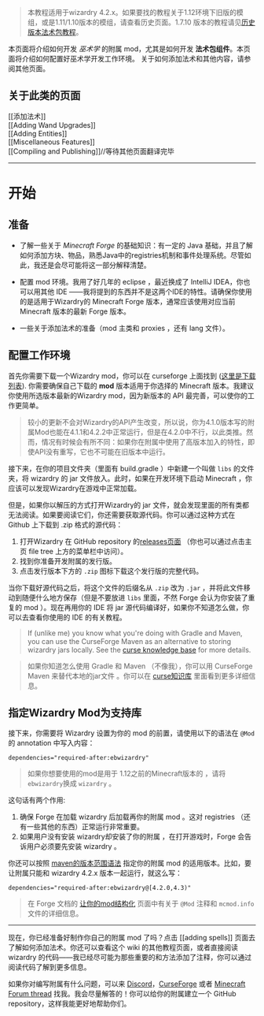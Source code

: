 
> 本教程适用于wizardry 4.2.x。如果要找的教程关于1.12环境下旧版的模组，或是1.11/1.10版本的模组，请查看历史页面。1.7.10 版本的教程请见[历史版本法术包教程](https://www.curseforge.com/minecraft/mc-mods/electroblobs-wizardry/pages/making-spell-packs)。  

本页面将介绍如何开发 _巫术学_ 的附属 mod，尤其是如何开发 **法术包组件**。本页面将介绍如何配置好巫术学开发工作环境。 关于如何添加法术和其他内容，请参阅其他页面。  

## 关于此类的页面  

[[添加法术]]  
[[Adding Wand Upgrades]]  
[[Adding Entities]]  
[[Miscellaneous Features]]  
[[Compiling and Publishing]]//等待其他页面翻译完毕

---
# 开始  

## 准备  

- 了解一些关于 _Minecraft Forge_ 的基础知识：有一定的 Java 基础，并且了解如何添加方块、物品，熟悉Java中的registries机制和事件处理系统。尽管如此，我还是会尽可能将这一部分解释清楚。      

- 配置 mod 环境。我用了好几年的 eclipse ，最近换成了 IntelliJ IDEA，你也可以用其他 IDE ——我将提到的东西并不是这两个IDE的特性。请确保你使用的是适用于Wizardry的 Minecraft Forge 版本，通常应该使用对应当前 Minecraft 版本的最新 Forge 版本。    

- 一些关于添加法术的准备（mod 主类和 proxies ，还有 lang 文件）。    

## 配置工作环境  

首先你需要下载一个Wizardry mod，你可以在 curseforge 上面找到 ([这里是下载列表](https://www.curseforge.com/minecraft/mc-mods/electroblobs-wizardry/files)). 你需要确保自己下载的 **mod** 版本适用于你选择的 Minecraft 版本。我建议你使用所选版本最新的Wizardry mod，因为新版本的 API 最完善，可以使你的工作更简单。  

> 较小的更新不会对Wizardry的API产生改变，所以说，你为4.1.0版本写的附属Mod也能在4.1.1和4.2.2中正常运行，但是在4.2.0中不行，以此类推。然而，情况有时候会有所不同：如果你在附属中使用了高版本加入的特性，即使API没有重写，它也不可能在旧版本中运行。  

接下来，在你的项目文件夹（里面有 build.gradle ）中新建一个叫做 `libs` 的文件夹，将 wizardry 的 jar 文件放入。此时，如果在开发环境下启动 Minecraft ，你应该可以发现Wizardry在游戏中正常加载。  

但是，如果你以解压的方式打开Wizardry的 jar 文件，就会发现里面的所有类都无法阅读。如果要阅读它们，你还需要获取源代码。你可以通过这种方式在 Github 上下载到 .zip 格式的源代码：  

1. 打开Wizardry 在 GitHub repository 的[releases页面](https://github.com/Electroblob77/Wizardry/releases) （你也可以通过点击主页 file tree 上方的菜单栏中访问）。
2. 找到你准备开发附属的发行版。
3. 点击发行版本下方的 `.zip` 图标下载这个发行版的完整代码。

当你下载好源代码之后，将这个文件的后缀名从 `.zip` 改为 `.jar` ，并将此文件移动到随便什么地方保存（但是不要放进 `libs` 里面，不然 Forge 会认为你安装了重复的 mod ）。现在再用你的 IDE 将 jar 源代码编译好，如果你不知道怎么做，你可以去查看你使用的 IDE 的有关教程。

> If (unlike me) you know what you're doing with Gradle and Maven, you can use the CurseForge Maven as an alternative to storing wizardry jars locally. See the [curse knowledge base](https://authors.curseforge.com/knowledge-base/projects/529-api) for more details.

> 如果你知道怎么使用 Gradle 和 Maven （不像我），你可以用 CurseForge Maven 来替代本地的jar文件 。你可以在 [curse知识库](https://authors.curseforge.com/knowledge-base/projects/529-api) 里面看到更多详细信息。

## 指定Wizardry Mod为支持库

接下来，你需要将 Wizardry 设置为你的 mod 的前置，请使用以下的语法在 `@Mod`的 annotation 中写入内容：  

`dependencies="required-after:ebwizardry"`  

> 如果你想要使用的mod是用于 1.12之前的Minecraft版本的 ，请将 `ebwizardry`换成 `wizardry` 。  

这句话有两个作用:

1. 确保 Forge 在加载 wizardry 后加载再你的附属 mod 。这对 registries （还有一些其他的东西）正常运行非常重要。  
2. 如果用户没有安装 wizardry却安装了你的附属 ，在打开游戏时，Forge 会告诉用户必须要先安装 wizardry 。  

你还可以按照 [maven的版本范围语法](https://maven.apache.org/enforcer/enforcer-rules/versionRanges.html) 指定你的附属 mod 的适用版本。比如，要让附属只能和 wizardry 4.2.x 版本一起运行，就这么写：  

`dependencies="required-after:ebwizardry@[4.2.0,4.3)"`

> 在 Forge 文档的 [让你的mod结构化](https://mcforge.readthedocs.io/en/latest/gettingstarted/structuring/) 页面中有关于 `@Mod` 注释和 `mcmod.info` 文件的详细信息。  

---

现在，你已经准备好制作你自己的附属 mod 了吗？点击 [[adding spells]] 页面去了解如何添加法术。你还可以查看这个 wiki 的其他教程页面，或者直接阅读 wizardry 的代码——我已经尽可能为那些重要的和方法添加了注释，你可以通过阅读代码了解到更多信息。  


如果你对编写附属有什么问题，可以来 [Discord](https://discord.gg/MTmMzMv)，[CurseForge](https://minecraft.curseforge.com/projects/electroblobs-wizardry) 或者 [Minecraft Forum thread](http://www.minecraftforum.net/forums/mapping-and-modding-java-edition/minecraft-mods/2818029-electroblobs-wizardry-the-expandable-rpg-magic-mod) 找我。我会尽量解答的！你可以给你的附属建立一个 GitHub repository，这样我能更好地帮助你们。
